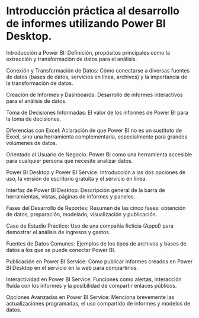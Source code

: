# Introducción práctica al desarrollo de informes utilizando Power BI Desktop.

Introducción a Power BI: Definición, propósitos principales como la extracción y transformación de datos para el análisis.

Conexión y Transformación de Datos: Cómo conectarse a diversas fuentes de datos (bases de datos, servicios en línea, archivos) y la importancia de la transformación de datos.

Creación de Informes y Dashboards: Desarrollo de informes interactivos para el análisis de datos.

Toma de Decisiones Informadas: El valor de los informes de Power BI para la toma de decisiones.

Diferencias con Excel: Aclaración de que Power BI no es un sustituto de Excel, sino una herramienta complementaria, especialmente para grandes volúmenes de datos.

Orientado al Usuario de Negocio: Power BI como una herramienta accesible para cualquier persona que necesite analizar datos.

Power BI Desktop y Power BI Service: Introducción a las dos opciones de uso, la versión de escritorio gratuita y el servicio en línea.

Interfaz de Power BI Desktop: Descripción general de la barra de herramientas, vistas, páginas de informes y paneles.

Fases del Desarrollo de Reportes: Resumen de las cinco fases: obtención de datos, preparación, modelado, visualización y publicación.

Caso de Estudio Práctico: Uso de una compañía ficticia (Appol) para demostrar el análisis de ingresos y gastos.

Fuentes de Datos Comunes: Ejemplos de los tipos de archivos y bases de datos a los que se puede conectar Power BI.

Publicación en Power BI Service: Cómo publicar informes creados en Power BI Desktop en el servicio en la web para compartirlos.

Interactividad en Power BI Service: Funciones como alertas, interacción fluida con los informes y la posibilidad de compartir enlaces públicos.

Opciones Avanzadas en Power BI Service: Menciona brevemente las actualizaciones programadas, el uso compartido de informes y modelos de datos.
